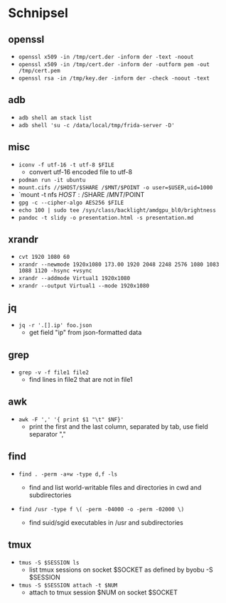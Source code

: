 # Schnipsel

## openssl
- `openssl x509 -in /tmp/cert.der -inform der -text -noout`
- `openssl x509 -in /tmp/cert.der -inform der -outform pem -out /tmp/cert.pem`
- `openssl rsa -in /tmp/key.der -inform der -check -noout -text`

## adb
- `adb shell am stack list`
- `adb shell 'su -c /data/local/tmp/frida-server -D'`

## misc
- `iconv -f utf-16 -t utf-8 $FILE`
  - convert utf-16 encoded file to utf-8
- `podman run -it ubuntu`
- `mount.cifs //$HOST/$SHARE /$MNT/$POINT -o user=$USER,uid=1000`
- `mount -t nfs $HOST:/$SHARE /$MNT/$POINT
- `gpg -c --cipher-algo AES256 $FILE`
- `echo 100 | sudo tee /sys/class/backlight/amdgpu_bl0/brightness`
- `pandoc -t slidy -o presentation.html -s presentation.md`

## xrandr
- `cvt 1920 1080 60`
- `xrandr --newmode 1920x1080 173.00 1920 2048 2248 2576 1080 1083 1088 1120 -hsync +vsync`
- `xrandr --addmode Virtual1 1920x1080`
- `xrandr --output Virtual1 --mode 1920x1080`

## jq
- `jq -r '.[].ip' foo.json`
  - get field "ip" from json-formatted data

## grep
- `grep -v -f file1 file2`
  - find lines in file2 that are not in file1

## awk
- `awk -F ',' '{ print $1 "\t" $NF}'`
  - print the first and the last column, separated by tab, use field separator ","

## find
- `find . -perm -a+w -type d,f -ls`
  - find and list world-writable files and directories in cwd and subdirectories

- `find /usr -type f \( -perm -04000 -o -perm -02000 \)`
  - find suid/sgid executables in /usr and subdirectories

## tmux
- `tmus -S $SESSION ls`
  - list tmux sessions on socket $SOCKET as defined by byobu -S $SESSION
- `tmus -S $SESSION attach -t $NUM`
  - attach to tmux session $NUM on socket $SOCKET
